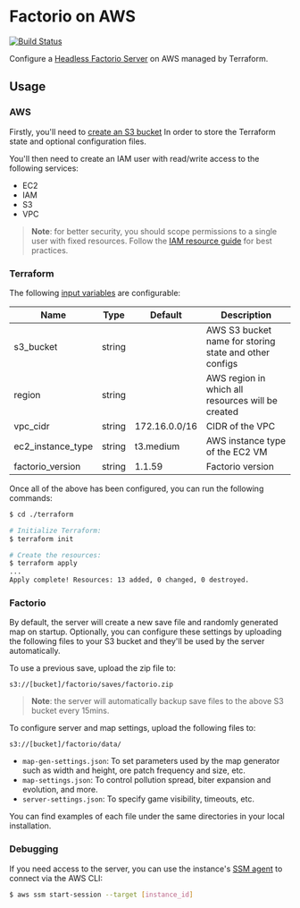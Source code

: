 # Factorio on AWS
[![Build Status](https://github.com/loshz/factorio-aws/workflows/ci/badge.svg)](https://github.com/loshz/factorio-aws/actions)

Configure a [Headless Factorio Server](https://wiki.factorio.com/Multiplayer#Dedicated.2FHeadless_server) on AWS managed by Terraform.

## Usage

### AWS
Firstly, you'll need to [create an S3 bucket](https://docs.aws.amazon.com/AmazonS3/latest/userguide/create-bucket-overview.html) In order to store the Terraform state and optional configuration files.

You'll then need to create an IAM user with read/write access to the following services:
- EC2
- IAM
- S3
- VPC

> **Note**: for better security, you should scope permissions to a single user with fixed resources. Follow the [IAM resource guide](https://docs.aws.amazon.com/IAM/latest/UserGuide/access_policies.html) for best practices.

### Terraform
The following [input variables](https://www.terraform.io/language/values/variables) are configurable:

| Name | Type | Default | Description |
|---|---|---|---|
| s3_bucket | string || AWS S3 bucket name for storing state and other configs |
| region | string || AWS region in which all resources will be created |
| vpc_cidr | string | 172.16.0.0/16 | CIDR of the VPC |
| ec2_instance_type | string | t3.medium | AWS instance type of the EC2 VM |
| factorio_version | string | 1.1.59 | Factorio version |

Once all of the above has been configured, you can run the following commands:
```bash
$ cd ./terraform

# Initialize Terraform:
$ terraform init

# Create the resources:
$ terraform apply
...
Apply complete! Resources: 13 added, 0 changed, 0 destroyed.
```

### Factorio
By default, the server will create a new save file and randomly generated map on startup. Optionally, you can configure these settings by uploading the following files to your S3 bucket and they'll be used by the server automatically.

To use a previous save, upload the zip file to:
```
s3://[bucket]/factorio/saves/factorio.zip
```
> **Note**: the server will automatically backup save files to the above S3 bucket every 15mins. 

To configure server and map settings, upload the following files to:
```
s3://[bucket]/factorio/data/
```
- `map-gen-settings.json`: To set parameters used by the map generator such as width and height, ore patch frequency and size, etc.
- `map-settings.json`: To control pollution spread, biter expansion and evolution, and more.
- `server-settings.json`: To specify game visibility, timeouts, etc.

You can find examples of each file under the same directories in your local installation.

### Debugging
If you need access to the server, you can use the instance's [SSM agent](https://docs.aws.amazon.com/systems-manager/latest/userguide/prereqs-ssm-agent.html) to connect via the AWS CLI:
```bash
$ aws ssm start-session --target [instance_id]
```
